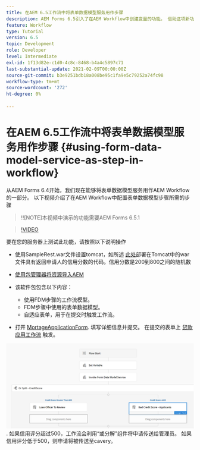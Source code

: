 ```yaml
---
title: 在AEM 6.5工作流中将表单数据模型服务用作步骤
description: AEM Forms 6.5引入了在AEM Workflow中创建变量的功能。 借助这项新功能，在AEM Workflow中使用“调用表单数据模型服务”变得非常容易。 以下视频将指导您完成在AEM Workflow中使用调用表单数据模型服务所涉及的步骤。
feature: Workflow
type: Tutorial
version: 6.5
topic: Development
role: Developer
level: Intermediate
exl-id: 1f13d82e-c1d0-4c8c-8468-b4a4c5897c71
last-substantial-update: 2021-02-09T00:00:00Z
source-git-commit: b3e9251bdb18a008be95c1fa9e5c79252a74fc98
workflow-type: tm+mt
source-wordcount: '272'
ht-degree: 0%

---
```


# 在AEM 6.5工作流中将表单数据模型服务用作步骤 {#using-form-data-model-service-as-step-in-workflow}

从AEM Forms 6.4开始，我们现在能够将表单数据模型服务用作AEM Workflow的一部分。 以下视频介绍了在AEM Workflow中配置表单数据模型步骤所需的步骤

>!![NOTE]本视频中演示的功能需要AEM Forms 6.5.1


>[!VIDEO](https://video.tv.adobe.com/v/28145?quality=12&learn=on)

要在您的服务器上测试此功能，请按照以下说明操作

* 使用SampleRest.war文件设置tomcat，如所述 [此处](https://helpx.adobe.com/experience-manager/kt/forms/using/preparing-datasource-for-form-data-model-tutorial-use.html)部署在Tomcat中的war文件具有返回申请人的信用分数的代码。信用分数是200到800之间的随机数

* [ 使用包管理器将资源导入AEM](assets/aem65-loanapplication.zip)
* 该软件包包含以下内容：

   * 使用FDM步骤的工作流模型。
   * FDM步骤中使用的表单数据模型。
   * 自适应表单，用于在提交时触发工作流。
* 打开 [MortageApplicationForm](http://localhost:4502/content/dam/formsanddocuments/loanapplication/jcr:content?wcmmode=disabled). 填写详细信息并提交。 在提交的表单上 [贷款应用工作流](http://http://localhost:4502/editor.html/conf/global/settings/workflow/models/LoanApplication2.html) 触发。

![ 工作流 ](assets/invokefdm651.PNG).
如果信用评分超过500，工作流会利用“或分解”组件将申请传送给管理员。 如果信用评分低于500，则申请将被传送至cavery。
